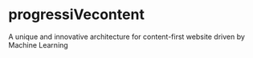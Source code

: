 # progressiVecontent


A unique and innovative architecture for content-first website driven by Machine Learning

